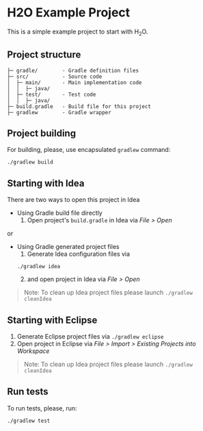 # H2O Example Project

This is a simple example project to start with H<sub>2</sub>O.

## Project structure
 
```
├─ gradle/        - Gradle definition files
├─ src/           - Source code
│  ├─ main/       - Main implementation code 
│  │  ├─ java/
│  ├─ test/       - Test code
│  │  ├─ java/
├─ build.gradle   - Build file for this project
├─ gradlew        - Gradle wrapper 
```

## Project building

For building, please, use encapsulated `gradlew` command:
```
./gradlew build
```

## Starting with Idea

There are two ways to open this project in Idea

  * Using Gradle build file directly
    1. Open project's `build.gradle` in Idea via _File > Open_ 
    
or
  
  * Using Gradle generated project files
    1. Generate Idea configuration files via
      ```
      ./gradlew idea
      ```
    2. and open project in Idea via _File > Open_
    
> Note: To clean up Idea project files please launch `./gradlew cleanIdea`

## Starting with Eclipse
  1. Generate Eclipse project files via `./gradlew eclipse`
  2. Open project in Eclipse via _File > Import > Existing Projects into Workspace_


> Note: To clean up Idea project files please launch `./gradlew cleanIdea`

## Run tests

To run tests, please, run:
```
./gradlew test
```






